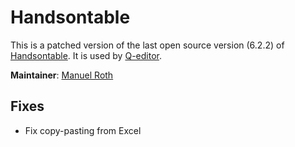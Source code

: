 # Handsontable

This is a patched version of the last open source version (6.2.2) of [Handsontable](https://github.com/handsontable/handsontable).
It is used by [Q-editor](https://github.com/nzzdev/Q-editor).

**Maintainer**: [Manuel Roth](https://github.com/manuelroth)

## Fixes

- Fix copy-pasting from Excel
